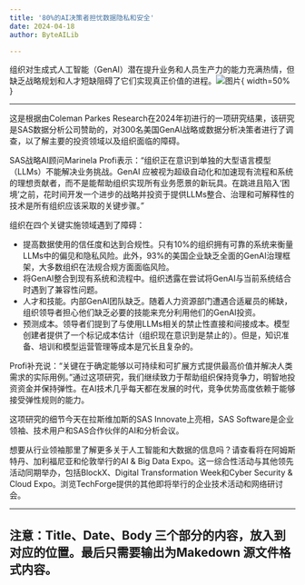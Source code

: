 ```yaml
---
title: '80%的AI决策者担忧数据隐私和安全'
date: 2024-04-18
author: ByteAILib

---
```


组织对生成式人工智能（GenAI）潜在提升业务和人员生产力的能力充满热情，但缺乏战略规划和人才短缺阻碍了它们实现真正价值的进程。![图片](https://www.artificialintelligence-news.com/wp-content/uploads/sites/9/2024/04/matthew-henry-fPxOowbR6ls-unsplash.jpg){ width=50% }

---
这是根据由Coleman Parkes Research在2024年初进行的一项研究结果，该研究是SAS数据分析公司赞助的，对300名美国GenAI战略或数据分析决策者进行了调查，以了解主要的投资领域以及组织面临的障碍。

SAS战略AI顾问Marinela Profi表示：“组织正在意识到单独的大型语言模型（LLMs）不能解决业务挑战。GenAI 应被视为超级自动化和加速现有流程和系统的理想贡献者，而不是能帮助组织实现所有业务愿景的新玩具。在跳进且陷入‘困境’之前，花时间开发一个进步的战略并投资于提供LLMs整合、治理和可解释性的技术是所有组织应该采取的关键步骤。”

组织在四个关键实施领域遇到了障碍：
- 提高数据使用的信任度和达到合规性。只有10%的组织拥有可靠的系统来衡量LLMs中的偏见和隐私风险。此外，93%的美国企业缺乏全面的GenAI治理框架，大多数组织在法规合规方面面临风险。
- 将GenAI整合到现有系统和流程中。组织透露在尝试将GenAI与当前系统结合时遇到了兼容性问题。
- 人才和技能。内部GenAI团队缺乏。随着人力资源部门遭遇合适雇员的稀缺，组织领导者担心他们缺乏必要的技能来充分利用他们的GenAI投资。
- 预测成本。领导者们提到了与使用LLMs相关的禁止性直接和间接成本。模型创建者提供了一个标记成本估计（组织现在意识到是禁止的）。但是，知识准备、培训和模型运营管理等成本是冗长且复杂的。

Profi补充说：“关键在于确定能够以可持续和可扩展方式提供最高价值并解决人类需求的实际用例。”通过这项研究，我们继续致力于帮助组织保持竞争力，明智地投资资金并保持弹性。在AI技术几乎每天都在发展的时代，竞争优势高度依赖于能够接受弹性规则的能力。

这项研究的细节今天在拉斯维加斯的SAS Innovate上亮相，SAS Software是企业领袖、技术用户和SAS合作伙伴的AI和分析会议。

想要从行业领袖那里了解更多关于人工智能和大数据的信息吗？请查看将在阿姆斯特丹、加利福尼亚和伦敦举行的AI & Big Data Expo。这一综合性活动与其他领先活动同期举办，包括BlockX、Digital Transformation Week和Cyber Security & Cloud Expo。浏览TechForge提供的其他即将举行的企业技术活动和网络研讨会。

---

注意：Title、Date、Body 三个部分的内容，放入到对应的位置。最后只需要输出为Makedown 源文件格式内容。
---
